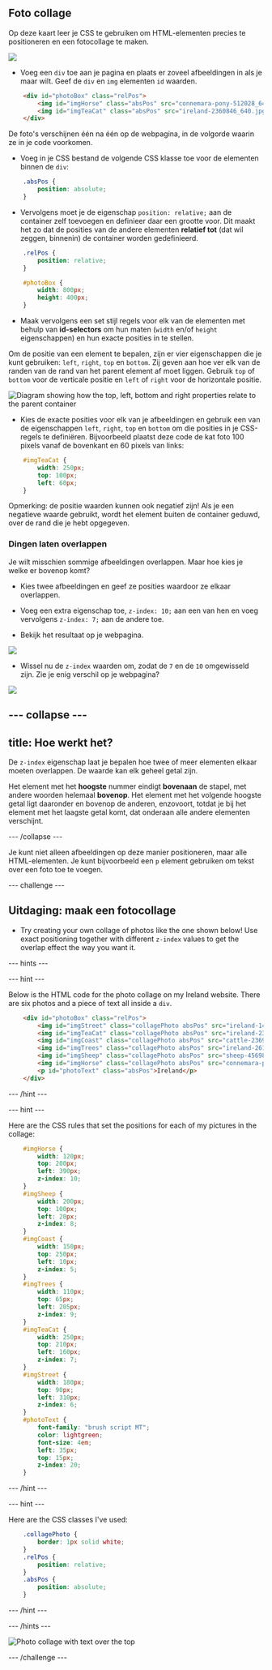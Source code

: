 ## Foto collage

Op deze kaart leer je CSS te gebruiken om HTML-elementen precies te positioneren en een fotocollage te maken.

![](images/photoCollageWithText_wide.png)

+ Voeg een `div` toe aan je pagina en plaats er zoveel afbeeldingen in als je maar wilt. Geef de `div` en `img` elementen `id` waarden.

```html
    <div id="photoBox" class="relPos">
        <img id="imgHorse" class="absPos" src="connemara-pony-512028_640.jpg" alt="Connemara pony" />
        <img id="imgTeaCat" class="absPos" src="ireland-2360846_640.jpg" alt="Even cats drink tea in Ireland!" />
    </div>
```

De foto's verschijnen één na één op de webpagina, in de volgorde waarin ze in je code voorkomen.

+ Voeg in je CSS bestand de volgende CSS klasse toe voor de elementen binnen de `div`: 

```css
    .absPos {
        position: absolute;
    }
```

+ Vervolgens moet je de eigenschap `position: relative;` aan de container zelf toevoegen en definieer daar een grootte voor. Dit maakt het zo dat de posities van de andere elementen **relatief tot** (dat wil zeggen, binnenin) de container worden gedefinieerd.

```css
    .relPos {
        position: relative;
    }

    #photoBox {
        width: 800px;
        height: 400px;
    }
```

+ Maak vervolgens een set stijl regels voor elk van de elementen met behulp van **id-selectors** om hun maten (`width` en/of `height` eigenschappen) en hun exacte posities in te stellen.

Om de positie van een element te bepalen, zijn er vier eigenschappen die je kunt gebruiken: `left`, `right`, `top` en `bottom`. Zij geven aan hoe ver elk van de randen van de rand van het parent element af moet liggen. Gebruik `top` of `bottom` voor de verticale positie en `left` of `right` voor de horizontale positie.

![Diagram showing how the top, left, bottom and right properties relate to the parent container](images/cssPositionProperties.png)

+ Kies de exacte posities voor elk van je afbeeldingen en gebruik een van de eigenschappen `left`, `right`, `top` en `bottom` om die posities in je CSS-regels te definiëren. Bijvoorbeeld plaatst deze code de kat foto 100 pixels vanaf de bovenkant en 60 pixels van links:

```css
    #imgTeaCat {
        width: 250px;
        top: 100px;
        left: 60px;
    }
```

Opmerking: de positie waarden kunnen ook negatief zijn! Als je een negatieve waarde gebruikt, wordt het element buiten de container geduwd, over de rand die je hebt opgegeven.

### Dingen laten overlappen

Je wilt misschien sommige afbeeldingen overlappen. Maar hoe kies je welke er bovenop komt?

+ Kies twee afbeeldingen en geef ze posities waardoor ze elkaar overlappen.

+ Voeg een extra eigenschap toe, `z-index: 10;` aan een van hen en voeg vervolgens `z-index: 7;` aan de andere toe.

+ Bekijk het resultaat op je webpagina.

![](images/horse10Cat7.png)

+ Wissel nu de `z-index` waarden om, zodat de `7` en de `10` omgewisseld zijn. Zie je enig verschil op je webpagina?

![](images/horse7Cat10.png)

## \--- collapse \---

## title: Hoe werkt het?

De `z-index` eigenschap laat je bepalen hoe twee of meer elementen elkaar moeten overlappen. De waarde kan elk geheel getal zijn.

Het element met het **hoogste** nummer eindigt **bovenaan** de stapel, met andere woorden helemaal **bovenop**. Het element met het volgende hoogste getal ligt daaronder en bovenop de anderen, enzovoort, totdat je bij het element met het laagste getal komt, dat onderaan alle andere elementen verschijnt.

\--- /collapse \---

Je kunt niet alleen afbeeldingen op deze manier positioneren, maar alle HTML-elementen. Je kunt bijvoorbeeld een `p` element gebruiken om tekst over een foto toe te voegen.

\--- challenge \---

## Uitdaging: maak een fotocollage

+ Try creating your own collage of photos like the one shown below! Use exact positioning together with different `z-index` values to get the overlap effect the way you want it.

\--- hints \---

\--- hint \---

Below is the HTML code for the photo collage on my Ireland website. There are six photos and a piece of text all inside a `div`.

```html
    <div id="photoBox" class="relPos">
        <img id="imgStreet" class="collagePhoto absPos" src="ireland-1474045_640.jpg" alt="Irish town" />
        <img id="imgTeaCat" class="collagePhoto absPos" src="ireland-2360846_640.jpg" alt="Even cats drink tea in Ireland!" />
        <img id="imgCoast" class="collagePhoto absPos" src="cattle-2369463_640.jpg" alt="Cows at the coast" />
        <img id="imgTrees" class="collagePhoto absPos" src="ireland-2614852_640.jpg" alt="Tree tunnel" />
        <img id="imgSheep" class="collagePhoto absPos" src="sheep-456989_640.jpg" alt="Sheep on the road" />
        <img id="imgHorse" class="collagePhoto absPos" src="connemara-pony-512028_640.jpg" alt="Connemara pony" />
        <p id="photoText" class="absPos">Ireland</p>
    </div>
```

\--- /hint \---

\--- hint \---

Here are the CSS rules that set the positions for each of my pictures in the collage:

```css
    #imgHorse {
        width: 120px;
        top: 200px;
        left: 390px;
        z-index: 10;
    }
    #imgSheep {
        width: 200px;
        top: 100px;
        left: 20px;
        z-index: 8;
    }
    #imgCoast {
        width: 150px;
        top: 250px;
        left: 10px;
        z-index: 5;
    }
    #imgTrees {
        width: 110px;
        top: 65px;
        left: 205px;
        z-index: 9;
    }
    #imgTeaCat {
        width: 250px;
        top: 210px;
        left: 160px;
        z-index: 7;
    }
    #imgStreet {
        width: 180px;
        top: 90px;
        left: 310px;
        z-index: 6;
    }
    #photoText {
        font-family: "brush script MT";
        color: lightgreen;
        font-size: 4em;
        left: 35px;
        top: 15px;
        z-index: 20;
    }
```

\--- /hint \---

\--- hint \---

Here are the CSS classes I've used:

```css
    .collagePhoto {
        border: 1px solid white;
    }
    .relPos {
        position: relative;
    }
    .absPos {
        position: absolute;
    }
```

\--- /hint \---

\--- /hints \---

![Photo collage with text over the top](images/photoCollageExample.png)

\--- /challenge \---
